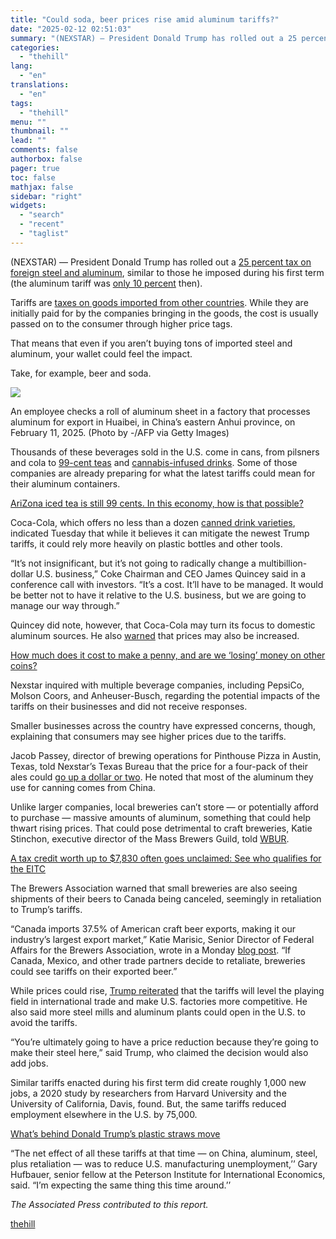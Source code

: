 ```yaml
---
title: "Could soda, beer prices rise amid aluminum tariffs?"
date: "2025-02-12 02:51:03"
summary: "(NEXSTAR) — President Donald Trump has rolled out a 25 percent tax on foreign steel and aluminum, similar to those he imposed during his first term (the aluminum tariff was only 10 percent then). Tariffs are taxes on goods imported from other countries. While they are initially paid for by..."
categories:
  - "thehill"
lang:
  - "en"
translations:
  - "en"
tags:
  - "thehill"
menu: ""
thumbnail: ""
lead: ""
comments: false
authorbox: false
pager: true
toc: false
mathjax: false
sidebar: "right"
widgets:
  - "search"
  - "recent"
  - "taglist"
---
```


(NEXSTAR) — President Donald Trump has rolled out a [25 percent tax on foreign steel and aluminum](https://thehill.com/homenews/administration/5137125-trump-steel-aluminum-tariffs/), similar to those he imposed during his first term (the aluminum tariff was [only 10 percent](https://www.cnn.com/2018/03/01/politics/steel-aluminum-trade-trump-chaos/index.html) then).

Tariffs are [taxes on goods imported from other countries](https://www.newsnationnow.com/business/your-money/tariffs-trump-economy/). While they are initially paid for by the companies bringing in the goods, the cost is usually passed on to the consumer through higher price tags.

That means that even if you aren’t buying tons of imported steel and aluminum, your wallet could feel the impact.

Take, for example, beer and soda.

![](https://thehill.com/wp-content/uploads/sites/2/2025/02/GettyImages-2198291950.jpg?strip=1)

An employee checks a roll of aluminum sheet in a factory that processes aluminum for export in Huaibei, in China’s eastern Anhui province, on February 11, 2025. (Photo by -/AFP via Getty Images)

Thousands of these beverages sold in the U.S. come in cans, from pilsners and cola to [99-cent teas](https://thehill.com/homenews/nexstar_media_wire/3615257-arizona-iced-tea-is-still-99-cents-in-this-economy-how-is-that-possible/) and [cannabis-infused drinks](https://www.wtnh.com/news/connecticut/why-thc-infused-drinks-are-flying-off-connecticut-shelves/). Some of those companies are already preparing for what the latest tariffs could mean for their aluminum containers.

[AriZona iced tea is still 99 cents. In this economy, how is that possible?](https://thehill.com/homenews/nexstar_media_wire/3615257-arizona-iced-tea-is-still-99-cents-in-this-economy-how-is-that-possible/?ipid=promo-link-block1) 

Coca-Cola, which offers no less than a dozen [canned drink varieties](https://www.coca-colacompany.com/brands), indicated Tuesday that while it believes it can mitigate the newest Trump tariffs, it could rely more heavily on plastic bottles and other tools.

“It’s not insignificant, but it’s not going to radically change a multibillion-dollar U.S. business,” Coke Chairman and CEO James Quincey said in a conference call with investors. “It’s a cost. It’ll have to be managed. It would be better not to have it relative to the U.S. business, but we are going to manage our way through.”

Quincey did note, however, that Coca-Cola may turn its focus to domestic aluminum sources. He also [warned](https://www.cnbc.com/2025/02/11/coca-cola-discusses-trump-aluminum-tariffs.html) that prices may also be increased.

[How much does it cost to make a penny, and are we ‘losing’ money on other coins?](https://thehill.com/homenews/nexstar_media_wire/5136331-how-much-does-it-cost-to-make-a-penny-and-are-we-losing-money-on-other-coins/?ipid=promo-link-block2) 

Nexstar inquired with multiple beverage companies, including PepsiCo, Molson Coors, and Anheuser-Busch, regarding the potential impacts of the tariffs on their businesses and did not receive responses.

Smaller businesses across the country have expressed concerns, though, explaining that consumers may see higher prices due to the tariffs.

Jacob Passey, director of brewing operations for Pinthouse Pizza in Austin, Texas, told Nexstar’s Texas Bureau that the price for a four-pack of their ales could [go up a dollar or two](https://www.kxan.com/news/texas-politics/new-aluminum-tariffs-could-raise-the-price-of-a-six-pack-of-beer/). He noted that most of the aluminum they use for canning comes from China.

Unlike larger companies, local breweries can’t store — or potentially afford to purchase — massive amounts of aluminum, something that could help thwart rising prices. That could pose detrimental to craft breweries, Katie Stinchon, executive director of the Mass Brewers Guild, told [WBUR](https://www.wbur.org/news/2025/02/11/massachusetts-trump-canada-tariff-steel-aluminum-newsletter).

[A tax credit worth up to $7,830 often goes unclaimed: See who qualifies for the EITC](https://thehill.com/homenews/nexstar_media_wire/5133919-a-tax-credit-worth-up-to-7830-often-goes-unclaimed-see-who-qualifies-for-the-eitc/?ipid=promo-link-block3) 

The Brewers Association warned that small breweries are also seeing shipments of their beers to Canada being canceled, seemingly in retaliation to Trump’s tariffs.

“Canada imports 37.5% of American craft beer exports, making it our industry’s largest export market,” Katie Marisic, Senior Director of Federal Affairs for the Brewers Association, wrote in a Monday [blog post](https://www.brewersassociation.org/government-affairs-updates/trump-administration-announces-new-tariffs-on-aluminum-and-steel/). “If Canada, Mexico, and other trade partners decide to retaliate, breweries could see tariffs on their exported beer.”

While prices could rise, [Trump reiterated](https://thehill.com/homenews/administration/5121390-trump-says-potential-pain-caused-by-tariffs-worth-the-price-that-must-be-paid/) that the tariffs will level the playing field in international trade and make U.S. factories more competitive. He also said more steel mills and aluminum plants could open in the U.S. to avoid the tariffs.

“You’re ultimately going to have a price reduction because they’re going to make their steel here,” said Trump, who claimed the decision would also add jobs.

Similar tariffs enacted during his first term did create roughly 1,000 new jobs, a 2020 study by researchers from Harvard University and the University of California, Davis, found. But, the same tariffs reduced employment elsewhere in the U.S. by 75,000.

[What’s behind Donald Trump’s plastic straws move](https://thehill.com/homenews/administration/5136667-paper-straw-ban-backlash/?ipid=promo-link-block4) 

“The net effect of all these tariffs at that time — on China, aluminum, steel, plus retaliation — was to reduce U.S. manufacturing unemployment,’’ Gary Hufbauer, senior fellow at the Peterson Institute for International Economics, said. “I’m expecting the same thing this time around.’’

*The Associated Press contributed to this report.*

[thehill](https://thehill.com/homenews/nexstar_media_wire/5138672-could-soda-beer-prices-rise-amid-aluminum-tariffs/)
